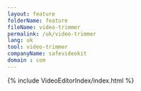 ```yaml
---
layout: feature
folderName: feature
fileName: video-trimmer
permalink: /uk/video-trimmer
lang: uk
tool: video-trimmer
companyName: safevideokit
domain : com
---
```


{% include VideoEditorIndex/index.html %}

   